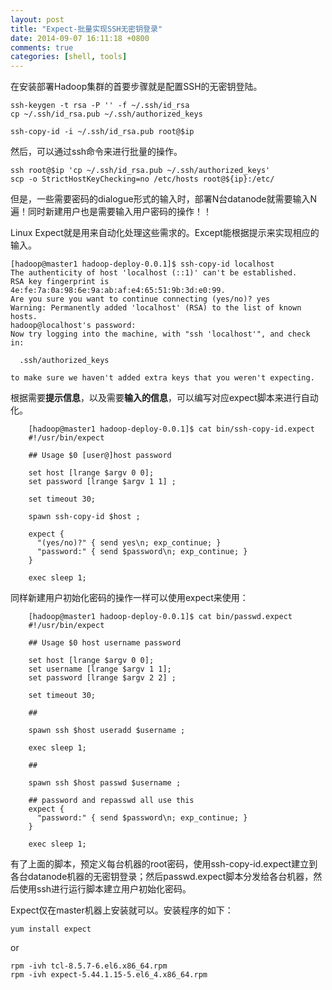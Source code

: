 ```yaml
---
layout: post
title: "Expect-批量实现SSH无密钥登录"
date: 2014-09-07 16:11:18 +0800
comments: true
categories: [shell, tools]
---
```


在安装部署Hadoop集群的首要步骤就是配置SSH的无密钥登陆。

```
ssh-keygen -t rsa -P '' -f ~/.ssh/id_rsa
cp ~/.ssh/id_rsa.pub ~/.ssh/authorized_keys

ssh-copy-id -i ~/.ssh/id_rsa.pub root@$ip
```

然后，可以通过ssh命令来进行批量的操作。

```
ssh root@$ip 'cp ~/.ssh/id_rsa.pub ~/.ssh/authorized_keys'
scp -o StrictHostKeyChecking=no /etc/hosts root@${ip}:/etc/
```

但是，一些需要密码的dialogue形式的输入时，部署N台datanode就需要输入N遍！同时新建用户也是需要输入用户密码的操作！！

Linux Expect就是用来自动化处理这些需求的。Except能根据提示来实现相应的输入。

```
[hadoop@master1 hadoop-deploy-0.0.1]$ ssh-copy-id localhost
The authenticity of host 'localhost (::1)' can't be established.
RSA key fingerprint is 4e:fe:7a:0a:98:6e:9a:ab:af:e4:65:51:9b:3d:e0:99.
Are you sure you want to continue connecting (yes/no)? yes
Warning: Permanently added 'localhost' (RSA) to the list of known hosts.
hadoop@localhost's password: 
Now try logging into the machine, with "ssh 'localhost'", and check in:

  .ssh/authorized_keys

to make sure we haven't added extra keys that you weren't expecting.
```

根据需要**提示信息**，以及需要**输入的信息**，可以编写对应expect脚本来进行自动化。

```
	[hadoop@master1 hadoop-deploy-0.0.1]$ cat bin/ssh-copy-id.expect 
	#!/usr/bin/expect  

	## Usage $0 [user@]host password

	set host [lrange $argv 0 0];
	set password [lrange $argv 1 1] ;

	set timeout 30;

	spawn ssh-copy-id $host ;

	expect {
	  "(yes/no)?" { send yes\n; exp_continue; }
	  "password:" { send $password\n; exp_continue; }
	}

	exec sleep 1;
```

同样新建用户初始化密码的操作一样可以使用expect来使用：

```
	[hadoop@master1 hadoop-deploy-0.0.1]$ cat bin/passwd.expect
	#!/usr/bin/expect  

	## Usage $0 host username password

	set host [lrange $argv 0 0];
	set username [lrange $argv 1 1];
	set password [lrange $argv 2 2] ;

	set timeout 30;

	##

	spawn ssh $host useradd $username ;

	exec sleep 1;

	##

	spawn ssh $host passwd $username ;

	## password and repasswd all use this
	expect {
	  "password:" { send $password\n; exp_continue; }
	}

	exec sleep 1;
```

有了上面的脚本，预定义每台机器的root密码，使用ssh-copy-id.expect建立到各台datanode机器的无密钥登录；然后passwd.expect脚本分发给各台机器，然后使用ssh进行运行脚本建立用户初始化密码。

Expect仅在master机器上安装就可以。安装程序的如下：

```
yum install expect
```

or

```
rpm -ivh tcl-8.5.7-6.el6.x86_64.rpm
rpm -ivh expect-5.44.1.15-5.el6_4.x86_64.rpm
```


